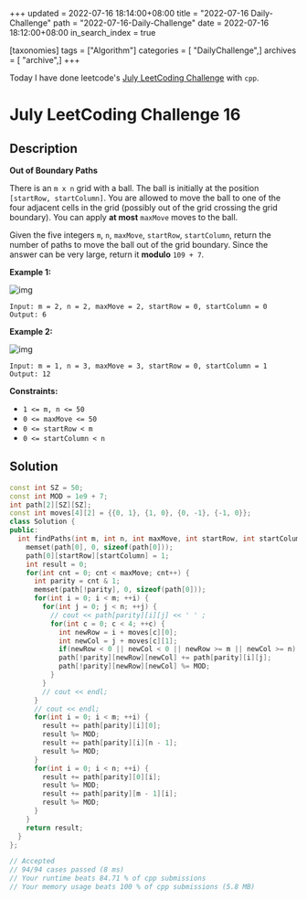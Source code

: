 +++
updated = 2022-07-16 18:14:00+08:00
title = "2022-07-16 Daily-Challenge"
path = "2022-07-16-Daily-Challenge"
date = 2022-07-16 18:12:00+08:00
in_search_index = true

[taxonomies]
tags = ["Algorithm"]
categories = [ "DailyChallenge",]
archives = [ "archive",]
+++

Today I have done leetcode's [July LeetCoding Challenge](https://leetcode.com/problems/next-greater-element-iii/) with `cpp`.

<!-- more -->

# July LeetCoding Challenge 16

## Description

**Out of Boundary Paths**

There is an `m x n` grid with a ball. The ball is initially at the position `[startRow, startColumn]`. You are allowed to move the ball to one of the four adjacent cells in  the grid (possibly out of the grid crossing the grid boundary). You can  apply **at most** `maxMove` moves to the ball.

Given the five integers `m`, `n`, `maxMove`, `startRow`, `startColumn`, return the number of paths to move the ball out of the grid boundary. Since the answer can be very large, return it **modulo** `109 + 7`.

 

**Example 1:**

![img](https://assets.leetcode.com/uploads/2021/04/28/out_of_boundary_paths_1.png)

```
Input: m = 2, n = 2, maxMove = 2, startRow = 0, startColumn = 0
Output: 6
```

**Example 2:**

![img](https://assets.leetcode.com/uploads/2021/04/28/out_of_boundary_paths_2.png)

```
Input: m = 1, n = 3, maxMove = 3, startRow = 0, startColumn = 1
Output: 12
```

 

**Constraints:**

- `1 <= m, n <= 50`
- `0 <= maxMove <= 50`
- `0 <= startRow < m`
- `0 <= startColumn < n`

## Solution

``` cpp
const int SZ = 50;
const int MOD = 1e9 + 7;
int path[2][SZ][SZ];
const int moves[4][2] = {{0, 1}, {1, 0}, {0, -1}, {-1, 0}};
class Solution {
public:
  int findPaths(int m, int n, int maxMove, int startRow, int startColumn) {
    memset(path[0], 0, sizeof(path[0]));
    path[0][startRow][startColumn] = 1;
    int result = 0;
    for(int cnt = 0; cnt < maxMove; cnt++) {
      int parity = cnt & 1;
      memset(path[!parity], 0, sizeof(path[0]));
      for(int i = 0; i < m; ++i) {
        for(int j = 0; j < n; ++j) {
          // cout << path[parity][i][j] << ' ' ;
          for(int c = 0; c < 4; ++c) {
            int newRow = i + moves[c][0];
            int newCol = j + moves[c][1];
            if(newRow < 0 || newCol < 0 || newRow >= m || newCol >= n) continue;
            path[!parity][newRow][newCol] += path[parity][i][j];
            path[!parity][newRow][newCol] %= MOD;
          }
        }
        // cout << endl;
      }
      // cout << endl;
      for(int i = 0; i < m; ++i) {
        result += path[parity][i][0];
        result %= MOD;
        result += path[parity][i][n - 1];
        result %= MOD;
      }
      for(int i = 0; i < n; ++i) {
        result += path[parity][0][i];
        result %= MOD;
        result += path[parity][m - 1][i];
        result %= MOD;
      }
    }
    return result;
  }
};

// Accepted
// 94/94 cases passed (8 ms)
// Your runtime beats 84.71 % of cpp submissions
// Your memory usage beats 100 % of cpp submissions (5.8 MB)
```
